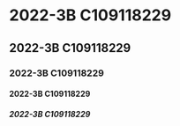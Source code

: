 # 2022-3B C109118229
## 2022-3B C109118229
### 2022-3B C109118229
#### 2022-3B C109118229
##### 2022-3B C109118229
